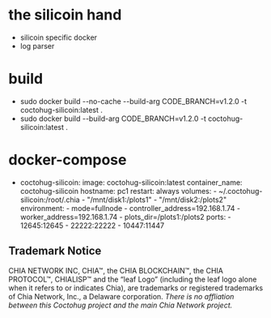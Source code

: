 # the silicoin hand
- silicoin specific docker
- log parser

# build
- sudo docker build --no-cache --build-arg CODE_BRANCH=v1.2.0 -t coctohug-silicoin:latest .
- sudo docker build --build-arg CODE_BRANCH=v1.2.0 -t coctohug-silicoin:latest .

# docker-compose
- coctohug-silicoin: 
        image: coctohug-silicoin:latest 
        container_name: coctohug-silicoin
        hostname: pc1 
        restart: always 
        volumes: 
            - ~/.coctohug-silicoin:/root/.chia 
            - "/mnt/disk1:/plots1" 
            - "/mnt/disk2:/plots2" 
        environment: 
            - mode=fullnode 
            - controller_address=192.168.1.74 
            - worker_address=192.168.1.74
            - plots_dir=/plots1:/plots2 
        ports: 
            - 12645:12645 
            - 22222:22222 
            - 10447:11447

## Trademark Notice
CHIA NETWORK INC, CHIA™, the CHIA BLOCKCHAIN™, the CHIA PROTOCOL™, CHIALISP™ and the “leaf Logo” (including the leaf logo alone when it refers to or indicates Chia), are trademarks or registered trademarks of Chia Network, Inc., a Delaware corporation. *There is no affliation between this Coctohug project and the main Chia Network project.*
 
 
 
